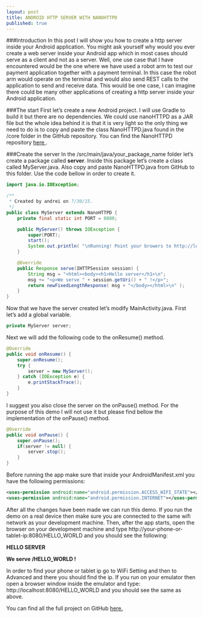 ```yaml
---
layout: post
title: ANDROID HTTP SERVER WITH NANOHTTPD
published: true
---
```


###Introduction
In this post I will show you how to create a http server inside your Android application. You might ask yourself why would you ever create a web server inside your Android app which in most cases should serve as a client and not as a server. Well, one use case that I have encountered would be the one where we have used a robot arm to test our payment application together with a payment terminal. In this case the robot arm would operate on the terminal and would also send REST calls to the application to send and receive data. This would be one case, I can imagine there could be many other applications of creating a http server inside your Android application.

###The start
First let’s create a new Android project. I will use Gradle to build it but there are no dependencies. We could use nanoHTTPD as a JAR file but the whole idea behind it is that it is very light so the only thing we need to do is to copy and paste the class NanoHTTPD.java found in the /core folder in the GitHub repository. You can find the NanoHTTPD repository <a href=“https://github.com/NanoHttpd/nanohttpd”> here </a>.

###Create the server
In the /src/main/java/your_package_name folder let’s create a package called <b>server</b>. Inside this package let’s create a class called MyServer.java. Also copy and paste NanoHTTPD.java from GitHub to this folder. Use the code bellow in order to create it.

```java
import java.io.IOException;

/**
 * Created by andrei on 7/30/15.
 */
public class MyServer extends NanoHTTPD {
    private final static int PORT = 8080;

    public MyServer() throws IOException {
        super(PORT);
        start();
        System.out.println( "\nRunning! Point your browers to http://localhost:8080/ \n" );
    }

    @Override
    public Response serve(IHTTPSession session) {
        String msg = "<html><body><h1>Hello server</h1>\n";
        msg += "<p>We serve " + session.getUri() + " !</p>";
        return newFixedLengthResponse( msg + "</body></html>\n" );
    }
}
```

Now that we have the server created let’s modify MainActivity.java. First let’s add a global variable.

```java
private MyServer server;
```

Next we will add the following code to the onResume() method.

```java
@Override
public void onResume() {
    super.onResume();
    try {
        server = new MyServer();
    } catch (IOException e) {
        e.printStackTrace();
    }
}
```
I suggest you also close the server on the onPause() method. For the purpose of this demo I will not use it but please find bellow the implementation of the onPause() method.

```java
@Override
public void onPause() {
    super.onPause();
    if(server != null) {
        server.stop();
    }
}
```

Before running the app make sure that inside your AndroidManifest.xml you have the following permissions:

```xml
<uses-permission android:name="android.permission.ACCESS_WIFI_STATE"></uses-permission>
<uses-permission android:name="android.permission.INTERNET"></uses-permission>
```

After all the changes have been made we can run this demo. If you run the demo on a real device then make sure you are connected to the same wifi network as your development machine. Then, after the app starts, open the browser on your development machine and type http://your-phone-or-tablet-ip:8080/HELLO_WORLD and you should see the following:

<b>
HELLO SERVER

We serve /HELLO_WORLD !
</b>

In order to find your phone or tablet ip go to WiFi Setting and then to Advanced and there you should find the ip.
If you run on your emulator then open a browser window inside the emulator and type: http://localhost:8080/HELLO_WORLD and you should see the same as above.

You can find all the full project on GitHub <a href=“https://github.com/andreivisan/AndroidHttpServer”> here. </a>
